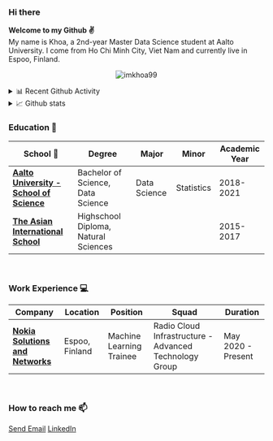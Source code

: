 ### Hi there 

**Welcome to my Github ✌**
<br>
My name is Khoa, a 2nd-year Master Data Science student at Aalto University. I come from Ho Chi Minh City, Viet Nam and currently live in Espoo, Finland.

<p align="center">
  <img
    src="https://komarev.com/ghpvc/?username=imkhoa99&label=Profile%20views&color=0e75b6&style=flat"
    alt="imkhoa99"
  />
</p>

<details>
<summary>📊 Recent Github Activity</summary>
  <p align="center">
    <img
      align="center"
      src="https://github-readme-stats.vercel.app/api/top-langs?username=imkhoa99&show_icons=true&locale=en&theme=dark"
      alt="imkhoa99"
    />
  </p>
</details>

<details>
  <summary>📈 Github stats</summary>
  <p align="center">
    <img
      src="https://github-readme-stats.vercel.app/api?username=imkhoa99&show_icons=true&locale=en&theme=dark"
      alt="imkhoa99"
    />
  </p>
</details>

### Education 🌱

|      School :bug:  |    Degree   |    Major   | Minor  | Academic Year  |
|---------------------|---------------------|---------------------|---------------------|-----|
| [**Aalto University - School of Science**](https://www.aalto.fi/en) | Bachelor of Science, Data Science | Data Science | Statistics | 2018-2021 |
| [**The Asian International School**](http://www.asianintlschool.edu.vn/en-us)  | Highschool Diploma, Natural Sciences | | | 2015-2017 |

<br />

### Work Experience 💻

|      Company   |    Location   |    Position    |    Squad |  Duration  |
|---------------------|-------------------|------------------|------------------|---|
| [**Nokia Solutions and Networks**](https://www.nokia.com/fi_fi/)| Espoo, Finland | Machine Learning Trainee | Radio Cloud Infrastructure - Advanced Technology Group |May 2020 - Present |

<br />

### How to reach me 📫
<a href="mailto:llmkhoa511@gmail.com">Send Email</a>
[LinkedIn](https://www.linkedin.com/in/khoalai/) 


<br />

